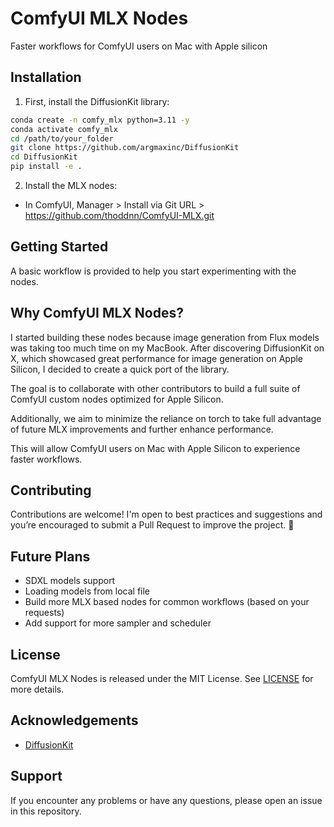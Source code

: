 # ComfyUI MLX Nodes

Faster workflows for ComfyUI users on Mac with Apple silicon

## Installation

1. First, install the DiffusionKit library:

```bash
conda create -n comfy_mlx python=3.11 -y
conda activate comfy_mlx
cd /path/to/your_folder
git clone https://github.com/argmaxinc/DiffusionKit
cd DiffusionKit
pip install -e .
```

2. Install the MLX nodes:
 - In ComfyUI, Manager > Install via Git URL > https://github.com/thoddnn/ComfyUI-MLX.git

## Getting Started

A basic workflow is provided to help you start experimenting with the nodes.

## Why ComfyUI MLX Nodes?

I started building these nodes because image generation from Flux models was taking too much time on my MacBook. After discovering DiffusionKit on X, which showcased great performance for image generation on Apple Silicon, I decided to create a quick port of the library.

The goal is to collaborate with other contributors to build a full suite of ComfyUI custom nodes optimized for Apple Silicon. 

Additionally, we aim to minimize the reliance on torch to take full advantage of future MLX improvements and further enhance performance.

This will allow ComfyUI users on Mac with Apple Silicon to experience faster workflows.

## Contributing 

Contributions are welcome! I'm open to best practices and suggestions and you’re encouraged to submit a Pull Request to improve the project. 🙏

## Future Plans

- SDXL models support
- Loading models from local file 
- Build more MLX based nodes for common workflows (based on your requests)
- Add support for more sampler and scheduler

## License

ComfyUI MLX Nodes is released under the MIT License. See [LICENSE](LICENSE) for more details.

## Acknowledgements

- [DiffusionKit](https://github.com/argmaxinc/DiffusionKit)

## Support

If you encounter any problems or have any questions, please open an issue in this repository.